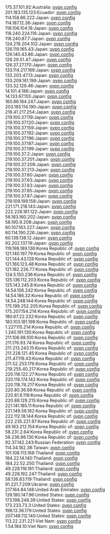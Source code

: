 175.37.101.92:Australia: [ovpn config](vpn/175_37_101_92.ovpn)  
201.183.135.123:Ecuador: [ovpn config](vpn/201_183_135_123.ovpn)  
114.158.86.222:Japan: [ovpn config](vpn/114_158_86_222.ovpn)  
114.187.12.36:Japan: [ovpn config](vpn/114_187_12_36.ovpn)  
118.106.104.18:Japan: [ovpn config](vpn/118_106_104_18.ovpn)  
118.240.224.116:Japan: [ovpn config](vpn/118_240_224_116.ovpn)  
118.240.87.7:Japan: [ovpn config](vpn/118_240_87_7.ovpn)  
124.219.204.102:Japan: [ovpn config](vpn/124_219_204_102.ovpn)  
126.119.165.43:Japan: [ovpn config](vpn/126_119_165_43.ovpn)  
126.140.43.86:Japan: [ovpn config](vpn/126_140_43_86.ovpn)  
126.29.51.47:Japan: [ovpn config](vpn/126_29_51_47.ovpn)  
126.37.27.170:Japan: [ovpn config](vpn/126_37_27_170.ovpn)  
133.114.217.169:Japan: [ovpn config](vpn/133_114_217_169.ovpn)  
133.203.47.13:Japan: [ovpn config](vpn/133_203_47_13.ovpn)  
133.209.161.199:Japan: [ovpn config](vpn/133_209_161_199.ovpn)  
133.32.129.46:Japan: [ovpn config](vpn/133_32_129_46.ovpn)  
14.101.4.186:Japan: [ovpn config](vpn/14_101_4_186.ovpn)  
14.133.67.155:Japan: [ovpn config](vpn/14_133_67_155.ovpn)  
160.86.184.247:Japan: [ovpn config](vpn/160_86_184_247.ovpn)  
203.165.114.190:Japan: [ovpn config](vpn/203_165_114_190.ovpn)  
218.41.217.254:Japan: [ovpn config](vpn/218_41_217_254.ovpn)  
219.100.37.119:Japan: [ovpn config](vpn/219_100_37_119.ovpn)  
219.100.37.120:Japan: [ovpn config](vpn/219_100_37_120.ovpn)  
219.100.37.159:Japan: [ovpn config](vpn/219_100_37_159.ovpn)  
219.100.37.192:Japan: [ovpn config](vpn/219_100_37_192.ovpn)  
219.100.37.196:Japan: [ovpn config](vpn/219_100_37_196.ovpn)  
219.100.37.197:Japan: [ovpn config](vpn/219_100_37_197.ovpn)  
219.100.37.199:Japan: [ovpn config](vpn/219_100_37_199.ovpn)  
219.100.37.2:Japan: [ovpn config](vpn/219_100_37_2.ovpn)  
219.100.37.201:Japan: [ovpn config](vpn/219_100_37_201.ovpn)  
219.100.37.209:Japan: [ovpn config](vpn/219_100_37_209.ovpn)  
219.100.37.213:Japan: [ovpn config](vpn/219_100_37_213.ovpn)  
219.100.37.60:Japan: [ovpn config](vpn/219_100_37_60.ovpn)  
219.100.37.63:Japan: [ovpn config](vpn/219_100_37_63.ovpn)  
219.100.37.83:Japan: [ovpn config](vpn/219_100_37_83.ovpn)  
219.100.37.85:Japan: [ovpn config](vpn/219_100_37_85.ovpn)  
219.100.37.87:Japan: [ovpn config](vpn/219_100_37_87.ovpn)  
219.109.199.158:Japan: [ovpn config](vpn/219_109_199_158.ovpn)  
221.171.218.143:Japan: [ovpn config](vpn/221_171_218_143.ovpn)  
222.228.181.122:Japan: [ovpn config](vpn/222_228_181_122.ovpn)  
58.183.160.202:Japan: [ovpn config](vpn/58_183_160_202.ovpn)  
58.190.9.208:Japan: [ovpn config](vpn/58_190_9_208.ovpn)  
60.107.163.227:Japan: [ovpn config](vpn/60_107_163_227.ovpn)  
60.114.190.226:Japan: [ovpn config](vpn/60_114_190_226.ovpn)  
60.139.138.12:Japan: [ovpn config](vpn/60_139_138_12.ovpn)  
92.202.137.19:Japan: [ovpn config](vpn/92_202_137_19.ovpn)  
119.198.189.136:Korea Republic of: [ovpn config](vpn/119_198_189_136.ovpn)  
121.140.197.79:Korea Republic of: [ovpn config](vpn/121_140_197_79.ovpn)  
121.144.43.128:Korea Republic of: [ovpn config](vpn/121_144_43_128.ovpn)  
121.160.123.48:Korea Republic of: [ovpn config](vpn/121_160_123_48.ovpn)  
121.182.226.77:Korea Republic of: [ovpn config](vpn/121_182_226_77.ovpn)  
124.5.150.236:Korea Republic of: [ovpn config](vpn/124_5_150_236.ovpn)  
125.136.112.203:Korea Republic of: [ovpn config](vpn/125_136_112_203.ovpn)  
125.143.245.8:Korea Republic of: [ovpn config](vpn/125_143_245_8.ovpn)  
14.54.106.242:Korea Republic of: [ovpn config](vpn/14_54_106_242.ovpn)  
14.54.186.32:Korea Republic of: [ovpn config](vpn/14_54_186_32.ovpn)  
14.54.248.144:Korea Republic of: [ovpn config](vpn/14_54_248_144.ovpn)  
175.199.252.205:Korea Republic of: [ovpn config](vpn/175_199_252_205.ovpn)  
175.207.154.214:Korea Republic of: [ovpn config](vpn/175_207_154_214.ovpn)  
180.67.22.232:Korea Republic of: [ovpn config](vpn/180_67_22_232.ovpn)  
183.103.181.198:Korea Republic of: [ovpn config](vpn/183_103_181_198.ovpn)  
1.227.115.214:Korea Republic of: [ovpn config](vpn/1_227_115_214.ovpn)  
1.240.191.130:Korea Republic of: [ovpn config](vpn/1_240_191_130.ovpn)  
211.106.88.100:Korea Republic of: [ovpn config](vpn/211_106_88_100.ovpn)  
211.176.93.74:Korea Republic of: [ovpn config](vpn/211_176_93_74.ovpn)  
211.213.243.15:Korea Republic of: [ovpn config](vpn/211_213_243_15.ovpn)  
211.228.121.45:Korea Republic of: [ovpn config](vpn/211_228_121_45.ovpn)  
211.47.119.43:Korea Republic of: [ovpn config](vpn/211_47_119_43.ovpn)  
211.52.253.176:Korea Republic of: [ovpn config](vpn/211_52_253_176.ovpn)  
219.255.40.217:Korea Republic of: [ovpn config](vpn/219_255_40_217.ovpn)  
220.118.122.27:Korea Republic of: [ovpn config](vpn/220_118_122_27.ovpn)  
220.118.174.142:Korea Republic of: [ovpn config](vpn/220_118_174_142.ovpn)  
220.118.74.217:Korea Republic of: [ovpn config](vpn/220_118_74_217.ovpn)  
220.80.36.69:Korea Republic of: [ovpn config](vpn/220_80_36_69.ovpn)  
220.81.6.119:Korea Republic of: [ovpn config](vpn/220_81_6_119.ovpn)  
220.88.129.215:Korea Republic of: [ovpn config](vpn/220_88_129_215.ovpn)  
221.141.185.11:Korea Republic of: [ovpn config](vpn/221_141_185_11.ovpn)  
221.149.56.182:Korea Republic of: [ovpn config](vpn/221_149_56_182.ovpn)  
222.112.18.144:Korea Republic of: [ovpn config](vpn/222_112_18_144.ovpn)  
222.235.221.97:Korea Republic of: [ovpn config](vpn/222_235_221_97.ovpn)  
49.163.212.154:Korea Republic of: [ovpn config](vpn/49_163_212_154.ovpn)  
58.231.2.64:Korea Republic of: [ovpn config](vpn/58_231_2_64.ovpn)  
58.236.86.130:Korea Republic of: [ovpn config](vpn/58_236_86_130.ovpn)  
92.37.142.243:Russian Federation: [ovpn config](vpn/92_37_142_243.ovpn)  
114.34.182.38:Taiwan: [ovpn config](vpn/114_34_182_38.ovpn)  
101.108.113.168:Thailand: [ovpn config](vpn/101_108_113_168.ovpn)  
184.22.14.140:Thailand: [ovpn config](vpn/184_22_14_140.ovpn)  
184.22.52.250:Thailand: [ovpn config](vpn/184_22_52_250.ovpn)  
49.228.116.181:Thailand: [ovpn config](vpn/49_228_116_181.ovpn)  
49.228.192.247:Thailand: [ovpn config](vpn/49_228_192_247.ovpn)  
58.136.83.119:Thailand: [ovpn config](vpn/58_136_83_119.ovpn)  
91.221.7.209:Ukraine: [ovpn config](vpn/91_221_7_209.ovpn)  
217.164.84.148:United Arab Emirates: [ovpn config](vpn/217_164_84_148.ovpn)  
139.180.147.96:United States: [ovpn config](vpn/139_180_147_96.ovpn)  
173.198.248.39:United States: [ovpn config](vpn/173_198_248_39.ovpn)  
173.233.73.3:United States: [ovpn config](vpn/173_233_73_3.ovpn)  
198.13.36.179:United States: [ovpn config](vpn/198_13_36_179.ovpn)  
207.148.112.140:United States: [ovpn config](vpn/207_148_112_140.ovpn)  
113.22.231.221:Viet Nam: [ovpn config](vpn/113_22_231_221.ovpn)  
1.54.184.10:Viet Nam: [ovpn config](vpn/1_54_184_10.ovpn)  
